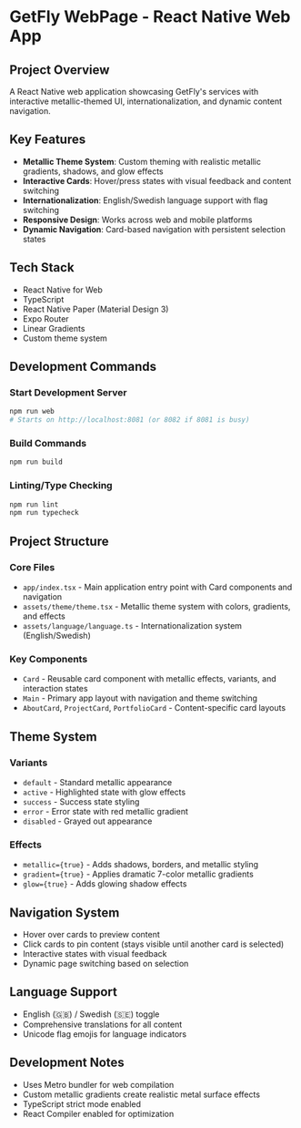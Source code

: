# GetFly WebPage - React Native Web App

## Project Overview
A React Native web application showcasing GetFly's services with interactive metallic-themed UI, internationalization, and dynamic content navigation.

## Key Features
- **Metallic Theme System**: Custom theming with realistic metallic gradients, shadows, and glow effects
- **Interactive Cards**: Hover/press states with visual feedback and content switching
- **Internationalization**: English/Swedish language support with flag switching
- **Responsive Design**: Works across web and mobile platforms
- **Dynamic Navigation**: Card-based navigation with persistent selection states

## Tech Stack
- React Native for Web
- TypeScript
- React Native Paper (Material Design 3)
- Expo Router
- Linear Gradients
- Custom theme system

## Development Commands

### Start Development Server
```bash
npm run web
# Starts on http://localhost:8081 (or 8082 if 8081 is busy)
```

### Build Commands
```bash
npm run build
```

### Linting/Type Checking
```bash
npm run lint
npm run typecheck
```

## Project Structure

### Core Files
- `app/index.tsx` - Main application entry point with Card components and navigation
- `assets/theme/theme.tsx` - Metallic theme system with colors, gradients, and effects
- `assets/language/language.ts` - Internationalization system (English/Swedish)

### Key Components
- `Card` - Reusable card component with metallic effects, variants, and interaction states
- `Main` - Primary app layout with navigation and theme switching
- `AboutCard`, `ProjectCard`, `PortfolioCard` - Content-specific card layouts

## Theme System

### Variants
- `default` - Standard metallic appearance
- `active` - Highlighted state with glow effects
- `success` - Success state styling
- `error` - Error state with red metallic gradient
- `disabled` - Grayed out appearance

### Effects
- `metallic={true}` - Adds shadows, borders, and metallic styling
- `gradient={true}` - Applies dramatic 7-color metallic gradients
- `glow={true}` - Adds glowing shadow effects

## Navigation System
- Hover over cards to preview content
- Click cards to pin content (stays visible until another card is selected)
- Interactive states with visual feedback
- Dynamic page switching based on selection

## Language Support
- English (🇬🇧) / Swedish (🇸🇪) toggle
- Comprehensive translations for all content
- Unicode flag emojis for language indicators

## Development Notes
- Uses Metro bundler for web compilation
- Custom metallic gradients create realistic metal surface effects
- TypeScript strict mode enabled
- React Compiler enabled for optimization